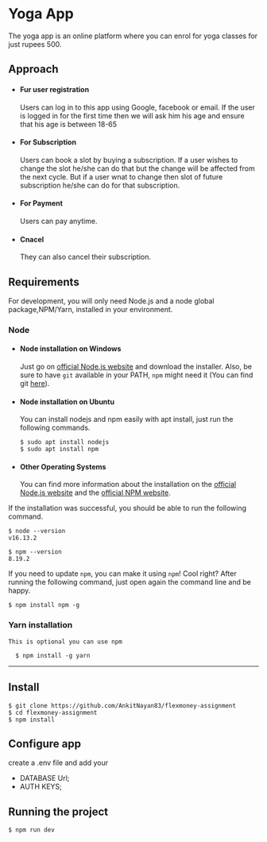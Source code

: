 # Yoga App

The yoga app is an online platform where you can enrol for yoga classes for just rupees 500.

## Approach
- #### Fur user registration
    Users can log in to this app using Google, facebook or email. If the user is logged in for the first time then we will ask him his age and ensure that his age is between 18-65
- #### For Subscription
    Users can book a slot by buying a subscription. If a user wishes to change the slot he/she can do that but the change will be affected from the next cycle. But if a user wnat to change then slot of future subscription he/she can do for that subscription.
- #### For Payment
    Users can pay anytime.
- #### Cnacel
    They can also cancel their subscription.   

## Requirements

For development, you will only need Node.js and a node global package,NPM/Yarn, installed in your environment.

### Node

- #### Node installation on Windows

  Just go on [official Node.js website](https://nodejs.org/) and download the installer.
  Also, be sure to have `git` available in your PATH, `npm` might need it (You can find git [here](https://git-scm.com/)).

- #### Node installation on Ubuntu

  You can install nodejs and npm easily with apt install, just run the following commands.

      $ sudo apt install nodejs
      $ sudo apt install npm

- #### Other Operating Systems
  You can find more information about the installation on the [official Node.js website](https://nodejs.org/) and the [official NPM website](https://npmjs.org/).

If the installation was successful, you should be able to run the following command.

    $ node --version
    v16.13.2

    $ npm --version
    8.19.2

If you need to update `npm`, you can make it using `npm`! Cool right? After running the following command, just open again the command line and be happy.

    $ npm install npm -g

###

### Yarn installation

    This is optional you can use npm

      $ npm install -g yarn

---

## Install

    $ git clone https://github.com/AnkitNayan83/flexmoney-assignment
    $ cd flexmoney-assignment
    $ npm install

## Configure app

create a .env file and add your

- DATABASE Url;
- AUTH KEYS;

## Running the project

    $ npm run dev

